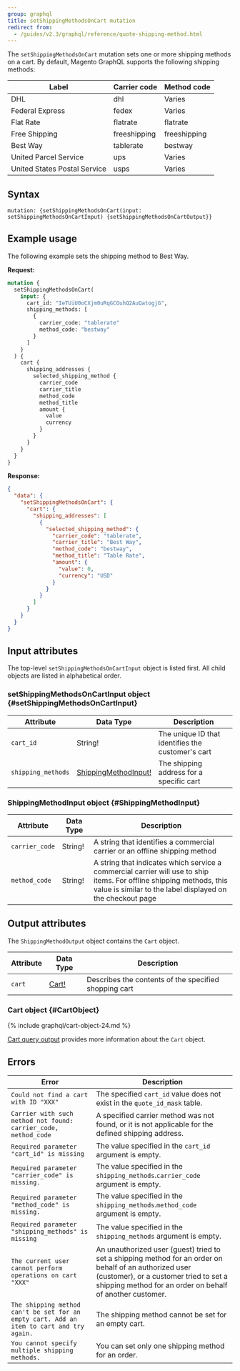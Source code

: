 ```yaml
---
group: graphql
title: setShippingMethodsOnCart mutation
redirect from:
  - /guides/v2.3/graphql/reference/quote-shipping-method.html
---
```


The `setShippingMethodsOnCart` mutation sets one or more shipping methods on a cart. By default, Magento GraphQL supports the following shipping methods:

Label | Carrier code | Method code
--- | --- | ---
DHL | dhl | Varies
Federal Express | fedex | Varies
Flat Rate | flatrate | flatrate
Free Shipping | freeshipping | freeshipping
Best Way | tablerate | bestway
United Parcel Service | ups | Varies
United States Postal Service | usps | Varies

## Syntax

`mutation: {setShippingMethodsOnCart(input: setShippingMethodsOnCartInput) {setShippingMethodsOnCartOutput}}`

## Example usage

The following example sets the shipping method to Best Way.

**Request:**

```graphql
mutation {
  setShippingMethodsOnCart(
    input: {
      cart_id: "IeTUiU0oCXjm0uRqGCOuhQ2AuQatogjG",
      shipping_methods: [
        {
          carrier_code: "tablerate"
          method_code: "bestway"
        }
      ]
    }
  ) {
    cart {
      shipping_addresses {
        selected_shipping_method {
          carrier_code
          carrier_title
          method_code
          method_title
          amount {
            value
            currency
          }
        }
      }
    }
  }
}
```

**Response:**

```json
{
  "data": {
    "setShippingMethodsOnCart": {
      "cart": {
        "shipping_addresses": [
          {
            "selected_shipping_method": {
              "carrier_code": "tablerate",
              "carrier_title": "Best Way",
              "method_code": "bestway",
              "method_title": "Table Rate",
              "amount": {
                "value": 0,
                "currency": "USD"
              }
            }
          }
        ]
      }
    }
  }
}
```

## Input attributes

The top-level `setShippingMethodsOnCartInput` object is listed first. All child objects are listed in alphabetical order.

### setShippingMethodsOnCartInput object {#setShippingMethodsOnCartInput}

Attribute |  Data Type | Description
--- | --- | ---
`cart_id` | String! | The unique ID that identifies the customer's cart
`shipping_methods` | [ShippingMethodInput!](#ShippingMethodInput) | The shipping address for a specific cart

### ShippingMethodInput object {#ShippingMethodInput}

Attribute |  Data Type | Description
--- | --- | ---
`carrier_code` | String! | A string that identifies a commercial carrier or an offline shipping method
`method_code` | String! | A string that indicates which service a commercial carrier will use to ship items. For offline shipping methods, this value is similar to the label displayed on the checkout page

## Output attributes

The `ShippingMethodOutput` object contains the `Cart` object.

Attribute |  Data Type | Description
--- | --- | ---
`cart` |[ Cart!](#CartObject) | Describes the contents of the specified shopping cart

### Cart object {#CartObject}

{% include graphql/cart-object-24.md %}

[Cart query output]({{page.baseurl}}/graphql/queries/cart.html#cart-output) provides more information about the `Cart` object.

## Errors

Error | Description
--- | ---
`Could not find a cart with ID "XXX"` | The specified `cart_id` value does not exist in the `quote_id_mask` table.
`Carrier with such method not found: carrier_code, method_code` | A specified carrier method was not found, or it is not applicable for the defined shipping address.
`Required parameter "cart_id" is missing` | The value specified in the `cart_id` argument is empty.
`Required parameter "carrier_code" is missing.` | The value specified in the `shipping_methods`.`carrier_code` argument is empty.
`Required parameter "method_code" is missing.` | The value specified in the `shipping_methods`.`method_code` argument is empty.
`Required parameter "shipping_methods" is missing` | The value specified in the `shipping_methods` argument is empty.
`The current user cannot perform operations on cart "XXX"` | An unauthorized user (guest) tried to set a shipping method for an order on behalf of an authorized user (customer), or a customer tried to set a shipping method for an order on behalf of another customer.
`The shipping method can't be set for an empty cart. Add an item to cart and try again.` | The shipping method cannot be set for an empty cart.
`You cannot specify multiple shipping methods.` | You can set only one shipping method for an order.
